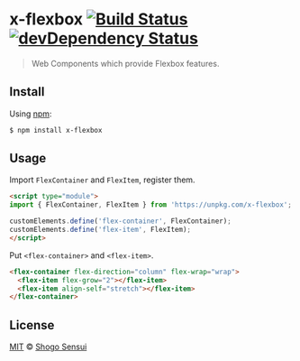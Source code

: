 # x-flexbox [![Build Status](https://travis-ci.org/1000ch/x-flexbox.svg?branch=master)](https://travis-ci.org/1000ch/x-flexbox) [![devDependency Status](https://david-dm.org/1000ch/x-flexbox/dev-status.svg)](https://david-dm.org/1000ch/x-flexbox?type=dev)

> Web Components which provide Flexbox features.

## Install

Using [npm](https://www.npmjs.org/package/x-flexbox):

```sh
$ npm install x-flexbox
```

## Usage

Import `FlexContainer` and `FlexItem`, register them.

```html
<script type="module">
import { FlexContainer, FlexItem } from 'https://unpkg.com/x-flexbox';

customElements.define('flex-container', FlexContainer);
customElements.define('flex-item', FlexItem);
</script>
```

Put `<flex-container>` and `<flex-item>`.

```html
<flex-container flex-direction="column" flex-wrap="wrap">
  <flex-item flex-grow="2"></flex-item>
  <flex-item align-self="stretch"></flex-item>
</flex-container>
```

## License

[MIT](https://1000ch.mit-license.org) © [Shogo Sensui](https://github.com/1000ch)
